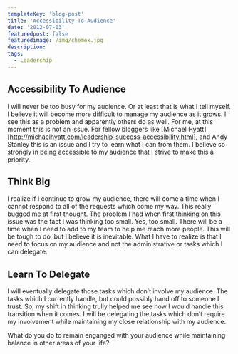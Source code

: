 ```yaml
---
templateKey: 'blog-post'
title: 'Accessibility To Audience'
date: '2012-07-03'
featuredpost: false
featuredimage: /img/chemex.jpg
description:
tags:
  - Leadership
---
```


## Accessibility To Audience

I will never be too busy for my audience. Or at least that is what I tell myself. I believe it will become more difficult to manage my audience as it grows. I see this as a problem and apparently others do as well. For me, at this moment this is not an issue. For fellow bloggers like [Michael Hyatt][http://michaelhyatt.com/leadership-success-accessibility.html], and Andy Stanley this is an issue and I try to learn what I can from them. I believe so strongly in being accessible to my audience that I strive to make this a priority.

## Think Big

I realize if I continue to grow my audience, there will come a time when I cannot respond to all of the requests which come my way. This really bugged me at first thought. The problem I had when first thinking on this issue was the fact I was thinking too small. Yes, too small. There will be a time when I need to add to my team to help me reach more people. This will be tough to do, but I believe it is inevitable. What I have to realize is that I need to focus on my audience and not the administrative or tasks which I can delegate.

## Learn To Delegate

I will eventually delegate those tasks which don’t involve my audience. The tasks which I currently handle, but could possibly hand off to someone I trust. So, my shift in thinking trully helped me see how I would handle this transition when it comes. I will be delegating the tasks which don’t require my involvement while maintaining my close relationship with my audience.

What do you do to remain enganged with your audience while maintaining balance in other areas of your life?
